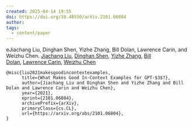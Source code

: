 ```yaml
---
created: 2025-04-14 19:55
doi: https://doi.org/10.48550/arXiv.2101.06804
author: 
tags:
  - content/paper
---
```

eJiachang Liu, Dinghan Shen, Yizhe Zhang, Bill Dolan, Lawrence Carin, and Weizhu Chen. 
[Jiachang Liu](https://arxiv.org/search/cs?searchtype=author&query=Liu,+J), [Dinghan Shen](https://arxiv.org/search/cs?searchtype=author&query=Shen,+D), [Yizhe Zhang](https://arxiv.org/search/cs?searchtype=author&query=Zhang,+Y), [Bill Dolan](https://arxiv.org/search/cs?searchtype=author&query=Dolan,+B), [Lawrence Carin](https://arxiv.org/search/cs?searchtype=author&query=Carin,+L), [Weizhu Chen](https://arxiv.org/search/cs?searchtype=author&query=Chen,+W)

```
@misc{liu2021makesgoodincontextexamples,
      title={What Makes Good In-Context Examples for GPT-$3$?}, 
      author={Jiachang Liu and Dinghan Shen and Yizhe Zhang and Bill Dolan and Lawrence Carin and Weizhu Chen},
      year={2021},
      eprint={2101.06804},
      archivePrefix={arXiv},
      primaryClass={cs.CL},
      url={https://arxiv.org/abs/2101.06804}, 
}
```